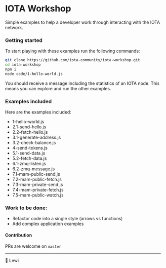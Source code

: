 # IOTA Workshop

Simple examples to help a developer work through interacting with the IOTA network. 

### Getting started

To start playing with these examples run the following commands:

```bash
git clone https://github.com/iota-community/iota-workshop.git
cd iota-workshop
npm i
node code/1-hello-world.js
```

You should receive a message including the statistics of an IOTA node. This means you can explore and run the other examples.

### Examples included

Here are the examples included:

- 1-hello-world.js
- 2.1-send-hello.js
- 2.2-fetch-hello.js
- 3.1-generate-address.js
- 3.2-check-balance.js
- 4-send-tokens.js
- 5.1-send-data.js
- 5.2-fetch-data.js
- 6.1-zmq-listen.js
- 6.2-zmq-message.js
- 7.1-mam-public-send.js
- 7.2-mam-public-fetch.js
- 7.3-mam-private-send.js
- 7.4-mam-private-fetch.js
- 7.5-mam-public-watch.js



### Work to be done:

- Refactor code into a single style (arrows vs functions)
- Add complex application examples

#### Contribution

PRs are welcome on `master`



----

:beers: Lewi